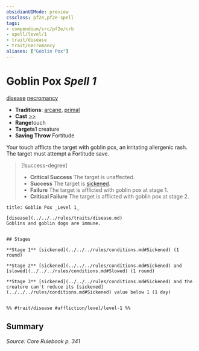 ```yaml
---
obsidianUIMode: preview
cssclass: pf2e,pf2e-spell
tags:
- compendium/src/pf2e/crb
- spell/level/1
- trait/disease
- trait/necromancy
aliases: ["Goblin Pox"]
---
```

# Goblin Pox *Spell 1*   
[disease](../../Rules/traits/disease.md)  [necromancy](../../Rules/traits/necromancy.md)  

- **Traditions**: [arcane](../../Rules/traits/arcane.md), [primal](../../Rules/traits/primal.md)
- **Cast** [>>](../../Rules/core-rulebook/chapter-9-playing-the-game.md#Actions "Two-Action") 
- **Range**touch
- **Targets**1 creature
- **Saving Throw** Fortitude

Your touch afflicts the target with goblin pox, an irritating allergenic rash. The target must attempt a Fortitude save.

> [!success-degree] 
> - **Critical Success** The target is unaffected.
> - **Success** The target is [sickened](../../Rules/conditions.md#Sickened).
> - **Failure** The target is afflicted with goblin pox at stage 1.
> - **Critical Failure** The target is afflicted with goblin pox at stage 2.

```ad-inline-affliction
title: Goblin Pox _Level 1_

[disease](../../../rules/traits/disease.md)  
Goblins and goblin dogs are immune.


## Stages

**Stage 1** [sickened](../../../rules/conditions.md#Sickened) (1 round)

**Stage 2** [sickened](../../../rules/conditions.md#Sickened) and [slowed](../../../rules/conditions.md#Slowed) (1 round)

**Stage 3** [sickened](../../../rules/conditions.md#Sickened) and the creature can't reduce its [sickened](../../../rules/conditions.md#Sickened) value below 1 (1 day)


%% #trait/disease #affliction/level/level-1 %%
```

## Summary

*Source: Core Rulebook p. 341*
